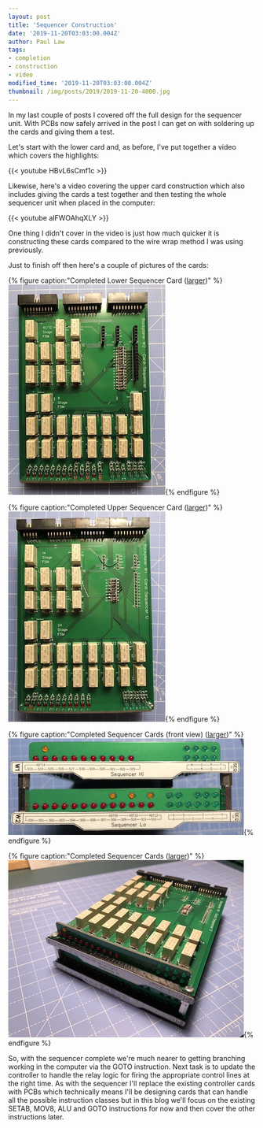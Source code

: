 ```yaml
---
layout: post
title: 'Sequencer Construction'
date: '2019-11-20T03:03:00.004Z'
author: Paul Law
tags:
- completion
- construction
- video
modified_time: '2019-11-20T03:03:00.004Z'
thumbnail: /img/posts/2019/2019-11-20-4000.jpg
---
```


In my last couple of posts I covered off the full design for the sequencer unit. With PCBs now safely arrived in the post I
can get on with soldering up the cards and giving them a test.

Let's start with the lower card and, as before, I've put together a video which covers the highlights:

{{< youtube HBvL6sCmf1c >}}

Likewise, here's a video covering the upper card construction which also includes giving the cards a test together and then testing the whole sequencer unit when placed in the computer:

{{< youtube aIFWOAhqXLY >}}

One thing I didn't cover in the video is just how much quicker it is constructing these cards compared to the wire wrap method
I was using previously.

Just to finish off then here's a couple of pictures of the cards:

{% figure caption:"Completed Lower Sequencer Card ([larger](/assets/img/pages/sql-1002.jpg))" %}![Completed Lower Sequencer Card](/img/posts/2019/2019-11-20-0000.jpg){% endfigure %}

{% figure caption:"Completed Upper Sequencer Card ([larger](/assets/img/pages/sqh-1002.jpg))" %}![Completed Upper Sequencer Card](/img/posts/2019/2019-11-20-0001.jpg){% endfigure %}

{% figure caption:"Completed Sequencer Cards (front view) ([larger](/img/posts/2019/2019-11-20-1002.jpg))" %}![Completed Sequencer Cards (front view)](/img/posts/2019/2019-11-20-0002.jpg){% endfigure %}

{% figure caption:"Completed Sequencer Cards ([larger](/img/posts/2019/2019-11-20-1003.jpg))" %}![Completed Sequencer Cards](/img/posts/2019/2019-11-20-0003.jpg){% endfigure %}

So, with the sequencer complete we're much nearer to getting branching working in the computer via the GOTO instruction. Next task is to update the controller to handle the relay logic for firing the appropriate control lines at the right time. As with the sequencer I'll replace the existing controller cards with PCBs which technically means I'll be designing cards that can handle all the possible instruction classes but in this blog we'll focus on the existing SETAB, MOV8, ALU and GOTO instructions for now and then cover the other instructions later.
